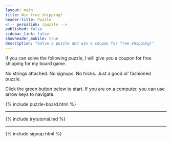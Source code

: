 ```yaml
---
layout: main
title: Win free shipping!
header-title: Puzzle
<!-- permalink: /puzzle -->
published: false
sidebar_link: false
showheader_mobile: true
description: "Solve a puzzle and win a coupon for free shipping!"
---
```


<link rel="stylesheet" href="../assets/css/puzzle.css">
<script type="module">
  import { resetPuzzle, runPuzzle } from '../js/puzzle.js';

  //run puzzle when page loads
  window.addEventListener('load', (event) => {
    runPuzzle();
  });
</script>

<div id="topTextWrapper">
  <p>If you can solve the following puzzle, I will give you a coupon for free shipping for my board game.</p>
  <p>No strings attached. No signups. No tricks. Just a good ol' fashioned puzzle.</p>
  <p id="startText">
    Click the green button below to start.
    <span class="is-hidden-mobile is-hidden-tablet-mobile">If you are on a computer, you can use arrow keys to navigate.</span>
  </p>
</div>

{% include puzzle-board.html %}

---

{% include trytutorial.md %}

---

{% include signup.html %}
